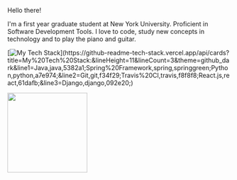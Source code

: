 Hello there! 

I'm a first year graduate student at New York University. Proficient in Software Development Tools. 
I love to code, study new concepts in technology and to play the piano and guitar. 



[![My Tech Stack](https://github-readme-tech-stack.vercel.app/api/cards?title=My%20Tech%20Stack:&lineHeight=11&lineCount=3&theme=github_dark&line1=Java,java,5382a1;Spring%20Framework,spring,springgreen;Python,python,a7e974;&line2=Git,git,f34f29;Travis%20CI,travis,f8f8f8;React.js,react,61dafb;&line3=Django,django,092e20;)](https://github-readme-tech-stack.vercel.app/api/cards?title=My%20Tech%20Stack:&lineHeight=11&lineCount=3&theme=github_dark&line1=Java,java,5382a1;Spring%20Framework,spring,springgreen;Python,python,a7e974;&line2=Git,git,f34f29;Travis%20CI,travis,f8f8f8;React.js,react,61dafb;&line3=Django,django,092e20;)


<img height="180em" src="https://github-readme-stats.vercel.app/api?username=khamseaffan&show_icons=true&hide_border=true&&count_private=true&include_all_commits=true" />
